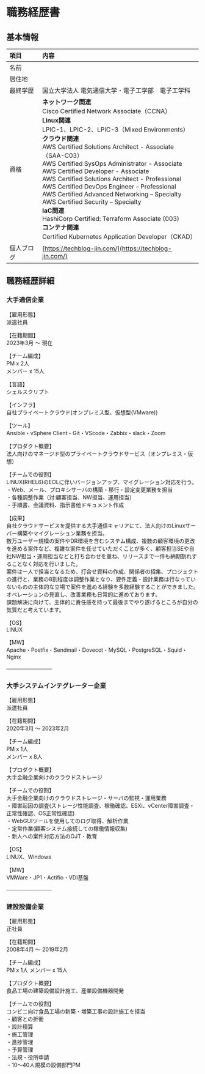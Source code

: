 # 職務経歴書

## 基本情報

| 項目 | 内容 |
|:---- |:----|
|名前||
|居住地||
|最終学歴|国立大学法人 電気通信大学・電子工学部　電子工学科|
|資格|**ネットワーク関連**<br>Cisco Certified Network Associate（CCNA）<br>**Linux関連**<br>LPIC-1、LPIC-2、LPIC-3（Mixed Environments）<br>**クラウド関連**<br>AWS Certified Solutions Architect - Associate（SAA-C03）<br>AWS Certified SysOps Administrator - Associate<br>AWS Certified Developer - Associate<br>AWS Certified Solutions Architect - Professional<br>AWS Certified DevOps Engineer – Professional<br>AWS Certified Advanced Networking – Specialty<br>AWS Certified Security – Specialty<br>**IaC関連**<br>HashiCorp Certified: Terraform Associate (003)<br>**コンテナ関連**<br>Certified Kubernetes Application Developer（CKAD）|
|個人ブログ|[https://techblog-jin.com/](https://techblog-jin.com/)|



## 職務経歴詳細

### 大手通信企業

【雇用形態】<br>
派遣社員

【在籍期間】<br>
2023年3月 ～ 現在

【チーム編成】<br>
PM x 2人<br>
メンバー x 15人

【言語】<br>
シェルスクリプト

【インフラ】<br>
自社プライベートクラウド(オンプレミス型、仮想型(VMware))

【ツール】<br>
Ansible・vSphere Client・Git・VScode・Zabbix・slack・Zoom

【プロダクト概要】<br>
法人向けのマネージド型のプライベートクラウドサービス（オンプレミス・仮想）

【チームでの役割】<br>
LINUX(RHEL6)のEOLに伴いバージョンアップ、マイグレーション対応を行う。<br>
・Web、メール、プロキシサーバの構築・移行・設定変更業務を担当<br>
・各種調整作業（対:顧客担当、NW担当、運用担当）<br>
・手順書、会議資料、指示書他ドキュメント作成<br>


【成果】<br>
自社クラウドサービスを提供する大手通信キャリアにて、法人向けのLinuxサーバー構築やマイグレーション業務を担当。<br>
数万ユーザー規模の案件やDR環境を含むシステム構成、複数の顧客環境の更改を進める案件など、複雑な案件を任せていただくことが多く、顧客担当SEや自社NW担当・運用担当などと打ち合わせを重ね、リリースまで一件も納期割れすることなく対応を行いました。<br>
案件は一人で担当となるため、打合せ資料の作成、関係者の招集、プロジェクトの進行と、業務の8割程度は調整作業となり、要件定義・設計業務は行なっていないものの主体的な立場で案件を進める経験を多数経験することができました。<br>
オペレーションの見直し、改善業務も日常的に進めております。<br>
課題解決に向けて、主体的に責任感を持って最後までやり遂げるところが自分の気質だと考えています。<br>

【OS】<br>
LINUX

【MW】<br>
Apache・Postfix・Sendmail・Dovecot・MySQL・PostgreSQL・Squid・Nginx 

**────────────**

### 大手システムインテグレーター企業

【雇用形態】<br>
派遣社員

【在籍期間】<br>
2020年3月 ～ 2023年2月

【チーム編成】<br>
PM x 1人<br>
メンバー x 8人

【プロダクト概要】<br>
⼤⼿⾦融企業向けのクラウドストレージ

【チームでの役割】<br>
⼤⼿⾦融企業向けのクラウドストレージ・サーバの監視・運⽤業務<br>
・障害起因の調査(ストレージ性能調査、稼働確認、ESXi、vCenter障害調査・正常性確認、OS正常性確認)<br>
・WebGUIツールを使⽤してのログ取得、解析作業<br>
・定常作業(顧客システム接続しての稼働情報収集)<br>
・新⼈への案件対応⽅法のOJT・教育<br>


【OS】<br>
LINUX、Windows<br>

【MW】<br>
VMWare・JP1・Actifio・VDI基盤<br>

**────────────**

### 建設設備企業

【雇用形態】<br>
正社員

【在籍期間】<br>
2008年4月 ～ 2019年2月

【チーム編成】<br>
PM x 1人
メンバー x 15人

【プロダクト概要】<br>
食品工場の建築設備設計施工、産業設備機器開発

【チームでの役割】<br>
コンビニ向け食品工場の新築・増築工事の設計施工を担当<br>
・顧客との折衝<br>
・設計積算<br>
・施工管理<br>
・進捗管理<br>
・予算管理<br>
・法規・役所申請<br>
・10～40⼈規模の設備部門PM<br>

